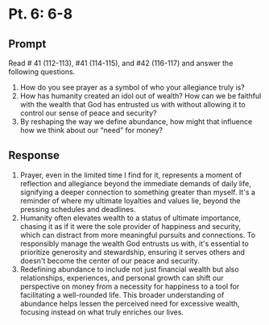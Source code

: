 # Pt. 6: 6-8

## Prompt

Read # 41 (112-113), #41 (114-115), and #42 (116-117) and answer the following questions.

1. How do you see prayer as a symbol of who your allegiance truly is?
2. How has humanity created an idol out of wealth? How can we be faithful with the wealth that God has entrusted us with without allowing it to control our sense of peace and security?
3. By reshaping the way we define abundance, how might that influence how we think about our “need” for money?

## Response

1. Prayer, even in the limited time I find for it, represents a moment of reflection and allegiance beyond the immediate demands of daily life, signifying a deeper connection to something greater than myself. It's a reminder of where my ultimate loyalties and values lie, beyond the pressing schedules and deadlines.
2. Humanity often elevates wealth to a status of ultimate importance, chasing it as if it were the sole provider of happiness and security, which can distract from more meaningful pursuits and connections. To responsibly manage the wealth God entrusts us with, it's essential to prioritize generosity and stewardship, ensuring it serves others and doesn't become the center of our peace and security.
3. Redefining abundance to include not just financial wealth but also relationships, experiences, and personal growth can shift our perspective on money from a necessity for happiness to a tool for facilitating a well-rounded life. This broader understanding of abundance helps lessen the perceived need for excessive wealth, focusing instead on what truly enriches our lives.